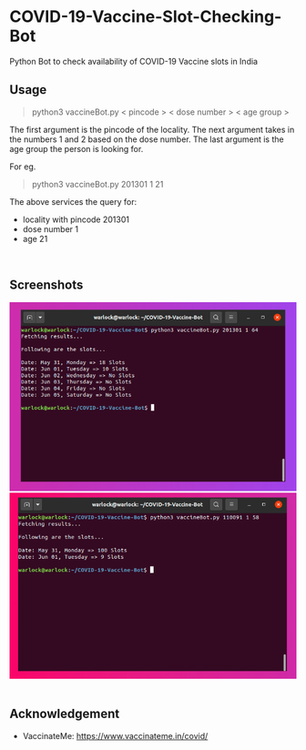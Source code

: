 # COVID-19-Vaccine-Slot-Checking-Bot
Python Bot to check availability of COVID-19 Vaccine slots in India
<br>

## Usage
>python3 vaccineBot.py < pincode > < dose number > < age group >

The first argument is the pincode of the locality. The next argument takes in the numbers 1 and 2 based on the dose number. The last argument is the age group the person is looking for. 

For eg.
>python3 vaccineBot.py 201301 1 21

The above services the query for:
- locality with pincode 201301 
- dose number 1 
- age 21 
<br>

## Screenshots 

<center>
    <img src="screenshots/snap1.png"><br>
    <img src="screenshots/snap2.png"><br>
</center>
<br>

## Acknowledgement 
- VaccinateMe: <a href="https://www.vaccinateme.in/covid/">https://www.vaccinateme.in/covid/</a>

